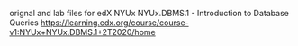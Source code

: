 orignal and lab files for edX NYUx NYUx.DBMS.1 - Introduction to Database Queries
https://learning.edx.org/course/course-v1:NYUx+NYUx.DBMS.1+2T2020/home